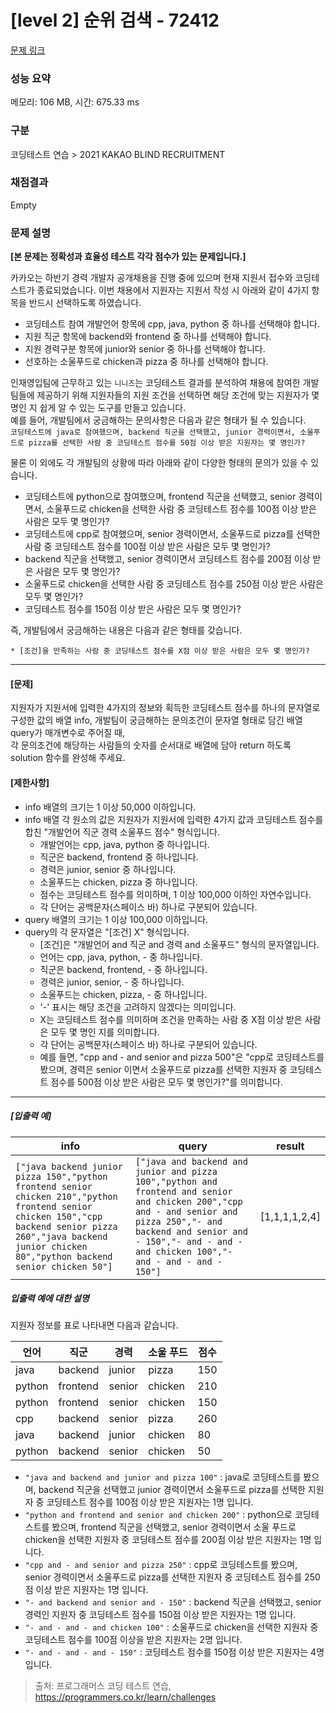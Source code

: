 # [level 2] 순위 검색 - 72412 

[문제 링크](https://school.programmers.co.kr/learn/courses/30/lessons/72412) 

### 성능 요약

메모리: 106 MB, 시간: 675.33 ms

### 구분

코딩테스트 연습 > 2021 KAKAO BLIND RECRUITMENT

### 채점결과

Empty

### 문제 설명

<p><strong>[본 문제는 정확성과 효율성 테스트 각각 점수가 있는 문제입니다.]</strong></p>

<p>카카오는 하반기 경력 개발자 공개채용을 진행 중에 있으며 현재 지원서 접수와 코딩테스트가 종료되었습니다. 이번 채용에서 지원자는 지원서 작성 시 아래와 같이 4가지 항목을 반드시 선택하도록 하였습니다.</p>

<ul>
<li>코딩테스트 참여 개발언어 항목에 cpp, java, python 중 하나를 선택해야 합니다.</li>
<li>지원 직군 항목에 backend와 frontend 중 하나를 선택해야 합니다.</li>
<li>지원 경력구분 항목에 junior와 senior 중 하나를 선택해야 합니다.</li>
<li>선호하는 소울푸드로 chicken과 pizza 중 하나를 선택해야 합니다.</li>
</ul>

<p>인재영입팀에 근무하고 있는 <code>니니즈</code>는 코딩테스트 결과를 분석하여 채용에 참여한 개발팀들에 제공하기 위해 지원자들의 지원 조건을 선택하면 해당 조건에 맞는 지원자가 몇 명인 지 쉽게 알 수 있는 도구를 만들고 있습니다.<br>
예를 들어, 개발팀에서 궁금해하는 문의사항은 다음과 같은 형태가 될 수 있습니다.<br>
<code>코딩테스트에 java로 참여했으며, backend 직군을 선택했고, junior 경력이면서, 소울푸드로 pizza를 선택한 사람 중 코딩테스트 점수를 50점 이상 받은 지원자는 몇 명인가?</code></p>

<p>물론 이 외에도 각 개발팀의 상황에 따라 아래와 같이 다양한 형태의 문의가 있을 수 있습니다.</p>

<ul>
<li>코딩테스트에 python으로 참여했으며, frontend 직군을 선택했고, senior 경력이면서, 소울푸드로 chicken을 선택한 사람 중 코딩테스트 점수를 100점 이상 받은 사람은 모두 몇 명인가?</li>
<li>코딩테스트에 cpp로 참여했으며, senior 경력이면서, 소울푸드로 pizza를 선택한 사람 중 코딩테스트 점수를 100점 이상 받은 사람은 모두 몇 명인가?</li>
<li>backend 직군을 선택했고, senior 경력이면서 코딩테스트 점수를 200점 이상 받은 사람은 모두 몇 명인가? </li>
<li>소울푸드로 chicken을 선택한 사람 중 코딩테스트 점수를 250점 이상 받은 사람은 모두 몇 명인가?</li>
<li>코딩테스트 점수를 150점 이상 받은 사람은 모두 몇 명인가?</li>
</ul>

<p>즉, 개발팀에서 궁금해하는 내용은 다음과 같은 형태를 갖습니다.</p>
<div class="highlight"><pre class="codehilite"><code>* [조건]을 만족하는 사람 중 코딩테스트 점수를 X점 이상 받은 사람은 모두 몇 명인가?
</code></pre></div>
<hr>

<h4><strong>[문제]</strong></h4>

<p>지원자가 지원서에 입력한 4가지의 정보와 획득한 코딩테스트 점수를 하나의 문자열로 구성한 값의 배열 info, 개발팀이 궁금해하는 문의조건이 문자열 형태로 담긴 배열 query가 매개변수로 주어질 때,<br>
각 문의조건에 해당하는 사람들의 숫자를 순서대로 배열에 담아 return 하도록 solution 함수를 완성해 주세요.</p>

<h4><strong>[제한사항]</strong></h4>

<ul>
<li>info 배열의 크기는 1 이상 50,000 이하입니다.</li>
<li>info 배열 각 원소의 값은 지원자가 지원서에 입력한 4가지 값과 코딩테스트 점수를 합친 "개발언어 직군 경력 소울푸드 점수" 형식입니다.

<ul>
<li>개발언어는 cpp, java, python 중 하나입니다.</li>
<li>직군은 backend, frontend 중 하나입니다.</li>
<li>경력은 junior, senior 중 하나입니다.</li>
<li>소울푸드는 chicken, pizza 중 하나입니다.</li>
<li>점수는 코딩테스트 점수를 의미하며, 1 이상 100,000 이하인 자연수입니다.</li>
<li>각 단어는 공백문자(스페이스 바) 하나로 구분되어 있습니다.</li>
</ul></li>
<li>query 배열의 크기는 1 이상 100,000 이하입니다.</li>
<li>query의 각 문자열은 "[조건] X" 형식입니다.

<ul>
<li>[조건]은 "개발언어 and 직군 and 경력 and 소울푸드" 형식의 문자열입니다.</li>
<li>언어는 cpp, java, python, - 중 하나입니다.</li>
<li>직군은 backend, frontend, - 중 하나입니다.</li>
<li>경력은 junior, senior, - 중 하나입니다.</li>
<li>소울푸드는 chicken, pizza, - 중 하나입니다.</li>
<li>'-' 표시는 해당 조건을 고려하지 않겠다는 의미입니다.</li>
<li>X는 코딩테스트 점수를 의미하며 조건을 만족하는 사람 중 X점 이상 받은 사람은 모두 몇 명인 지를 의미합니다.</li>
<li>각 단어는 공백문자(스페이스 바) 하나로 구분되어 있습니다.</li>
<li>예를 들면, "cpp and - and senior and pizza 500"은 "cpp로 코딩테스트를 봤으며, 경력은 senior 이면서 소울푸드로 pizza를 선택한 지원자 중 코딩테스트 점수를 500점 이상 받은 사람은 모두 몇 명인가?"를 의미합니다.</li>
</ul></li>
</ul>

<hr>

<h5><strong>[입출력 예]</strong></h5>
<table class="table">
        <thead><tr>
<th>info</th>
<th>query</th>
<th>result</th>
</tr>
</thead>
        <tbody><tr>
<td><code>["java backend junior pizza 150","python frontend senior chicken 210","python frontend senior chicken 150","cpp backend senior pizza 260","java backend junior chicken 80","python backend senior chicken 50"]</code></td>
<td><code>["java and backend and junior and pizza 100","python and frontend and senior and chicken 200","cpp and - and senior and pizza 250","- and backend and senior and - 150","- and - and - and chicken 100","- and - and - and - 150"]</code></td>
<td>[1,1,1,1,2,4]</td>
</tr>
</tbody>
      </table>
<h5><strong>입출력 예에 대한 설명</strong></h5>

<p>지원자 정보를 표로 나타내면 다음과 같습니다.</p>
<table class="table">
        <thead><tr>
<th>언어</th>
<th>직군</th>
<th>경력</th>
<th>소울 푸드</th>
<th>점수</th>
</tr>
</thead>
        <tbody><tr>
<td>java</td>
<td>backend</td>
<td>junior</td>
<td>pizza</td>
<td>150</td>
</tr>
<tr>
<td>python</td>
<td>frontend</td>
<td>senior</td>
<td>chicken</td>
<td>210</td>
</tr>
<tr>
<td>python</td>
<td>frontend</td>
<td>senior</td>
<td>chicken</td>
<td>150</td>
</tr>
<tr>
<td>cpp</td>
<td>backend</td>
<td>senior</td>
<td>pizza</td>
<td>260</td>
</tr>
<tr>
<td>java</td>
<td>backend</td>
<td>junior</td>
<td>chicken</td>
<td>80</td>
</tr>
<tr>
<td>python</td>
<td>backend</td>
<td>senior</td>
<td>chicken</td>
<td>50</td>
</tr>
</tbody>
      </table>
<ul>
<li><code>"java and backend and junior and pizza 100"</code> : java로 코딩테스트를 봤으며, backend 직군을 선택했고 junior 경력이면서 소울푸드로 pizza를 선택한 지원자 중 코딩테스트 점수를 100점 이상 받은 지원자는 1명 입니다.</li>
<li><code>"python and frontend and senior and chicken 200"</code> : python으로 코딩테스트를 봤으며, frontend 직군을 선택했고, senior 경력이면서 소울 푸드로 chicken을 선택한 지원자 중 코딩테스트 점수를 200점 이상 받은 지원자는 1명 입니다.</li>
<li><code>"cpp and - and senior and pizza 250"</code> : cpp로 코딩테스트를 봤으며, senior 경력이면서 소울푸드로 pizza를 선택한 지원자 중 코딩테스트 점수를 250점 이상 받은 지원자는 1명 입니다.</li>
<li><code>"- and backend and senior and - 150"</code> : backend 직군을 선택했고, senior 경력인 지원자 중 코딩테스트 점수를 150점 이상 받은 지원자는 1명 입니다.</li>
<li><code>"- and - and - and chicken 100"</code> : 소울푸드로 chicken을 선택한 지원자 중 코딩테스트 점수를 100점 이상을 받은 지원자는 2명 입니다.</li>
<li><code>"- and - and - and - 150"</code> : 코딩테스트 점수를 150점 이상 받은 지원자는 4명 입니다.</li>
</ul>


> 출처: 프로그래머스 코딩 테스트 연습, https://programmers.co.kr/learn/challenges